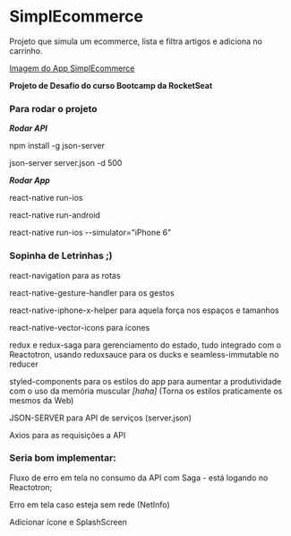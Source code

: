 # SimplEcommerce

Projeto que simula um ecommerce, lista e filtra artigos e adiciona no carrinho.

[Imagem do App SimplEcommerce](https://raw.githubusercontent.com/mayconfrancisco/simplEcommerce/master/imgs/SimplEcommerceRN.gif)

**Projeto de Desafio do curso Bootcamp da RocketSeat**

### Para rodar o projeto

**_Rodar API_**

npm install -g json-server

json-server server.json -d 500

**_Rodar App_**

react-native run-ios

react-native run-android

react-native run-ios --simulator="iPhone 6"

### Sopinha de Letrinhas ;)

react-navigation para as rotas

react-native-gesture-handler para os gestos

react-native-iphone-x-helper para aquela força nos espaços e tamanhos

react-native-vector-icons para ícones

redux e redux-saga para gerenciamento do estado, tudo integrado com o Reactotron, usando reduxsauce para os ducks e seamless-immutable no reducer

styled-components para os estilos do app para aumentar a produtividade com o uso da memória muscular _[haha]_ (Torna os estilos praticamente os mesmos da Web)

JSON-SERVER para API de serviços (server.json)

Axios para as requisições a API

### Seria bom implementar:

Fluxo de erro em tela no consumo da API com Saga - está logando no Reactotron;

Erro em tela caso esteja sem rede (NetInfo)

Adicionar ícone e SplashScreen
